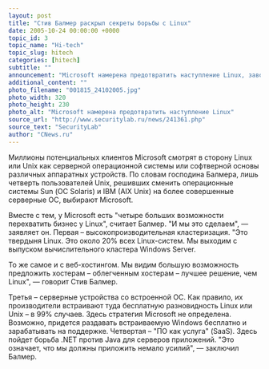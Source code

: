 ```yaml
---
layout: post
title: "Cтив Балмер раскрыл секреты борьбы с Linux"
date: 2005-10-24 00:00:00 +0000
topic_id: 3
topic_name: "Hi-tech"
topic_slug: hitech
categories: [hitech]
subtitle: ""
announcement: "Microsoft намерена предотвратить наступление Linux, завоевав сердца и кошельки покупателей новой стратегией, которая должна показать преимущество платформы Windows. О ней рассказал исполнительный директор софтверного гиганта в кулуарах симпозиума Gartner в Орландо."
additional_content: ""
photo_filename: "001815_24102005.jpg"
photo_width: 320
photo_height: 230
photo_alt: "Microsoft намерена предотвратить наступление Linux"
source_url: "http://www.securitylab.ru/news/241361.php"
source_text: "SecurityLab"
author: "CNews.ru"
---
```

Миллионы потенциальных клиентов Microsoft смотрят в сторону Linux или Unix как серверной операционной системы или софтверной основы различных аппаратных устройств. По словам господина Балмера, лишь четверть пользователей Unix, решивших сменить операционные системы Sun (ОС Solaris) и IBM (AIX Unix) на более совершенные серверные ОС, выбирают Microsoft.

 Вместе с тем, у Microsoft есть "четыре больших возможности перехватить бизнес у Linux", считает Балмер. "И мы это сделаем", &mdash; заявляет он. Первая – высокопроизводительная кластеризация. "Это твердыня Linux. Это около 20% всех Linux-систем. Мы выходим с выпуском вычислительного кластера Windows Server.

То же самое и с веб-хостингом. Мы видим большую возможность предложить хостерам – облегченным хостерам – лучшее решение, чем Linux", &mdash; говорит Стив Балмер.

Третья – серверные устройства со встроенной ОС. Как правило, их производители встраивают туда бесплатную разновидность Linux или Unix – в 99% случаев. Здесь стратегия Microsoft не определена. Возможно, придется раздавать встраиваемую Windows бесплатно и зарабатывать на поддержке. Четвертая – "ПО как услуга" (SaaS). Здесь пойдет борьба .NET против Java для серверов приложений. "Это означает, что мы должны приложить немало усилий", &mdash; заключил Балмер.
